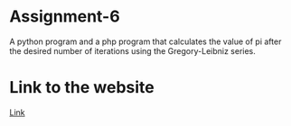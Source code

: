 # Assignment-6
A python program and a php program that calculates the value of pi after the desired number of iterations using the Gregory-Leibniz series.

# Link to the website
<a href="https://ninakroft.github.io/Assignment-6/">Link</a>

